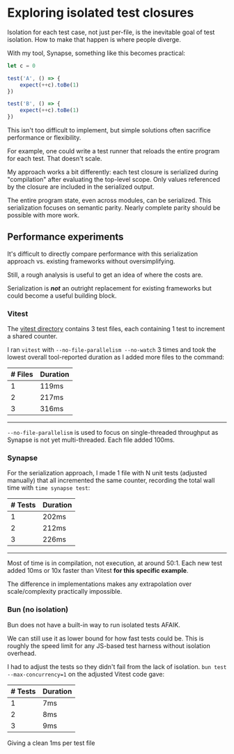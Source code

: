 # Exploring isolated test closures

Isolation for each test case, not just per-file, is the inevitable goal of test isolation. How to make that happen is where people diverge. 

With my tool, Synapse, something like this becomes practical:

```ts
let c = 0 

test('A', () => { 
    expect(++c).toBe(1)
}) 

test('B', () => {
    expect(++c).toBe(1)
})
```

This isn't too difficult to implement, but simple solutions often sacrifice performance or flexibility. 

For example, one could write a test runner that reloads the entire program for each test. That doesn't scale.

My approach works a bit differently: each test closure is serialized during "compilation" after evaluating the top-level scope. Only values referenced by the closure are included in the serialized output.

The entire program state, even across modules, can be serialized. This serialization focuses on semantic parity. Nearly complete parity should be possible with more work. 

## Performance experiments

It's difficult to directly compare performance with this serialization approach vs. existing frameworks without oversimplifying. 

Still, a rough analysis is useful to get an idea of where the costs are. 

Serialization is **_not_** an outright replacement for existing frameworks but could become a useful building block.

### Vitest

The [vitest directory](./vitest/) contains 3 test files, each containing 1 test to increment a shared counter.

I ran `vitest` with `--no-file-parallelism --no-watch` 3 times and took the lowest overall tool-reported duration as I added more files to the command:

| # Files  | Duration |
|----------|----------|
| 1        | 119ms    |
| 2        | 217ms    |
| 3        | 316ms    |

---

`--no-file-parallelism` is used to focus on single-threaded throughput as Synapse is not yet multi-threaded. Each file added 100ms.

### Synapse

For the serialization approach, I made 1 file with N unit tests (adjusted manually) that all incremented the same counter, recording the total wall time with `time synapse test`:

| # Tests  | Duration |
|----------|----------|
| 1        | 202ms    |
| 2        | 212ms    |
| 3        | 226ms    |

---

Most of time is in compilation, not execution, at around 50:1. Each new test added 10ms or 10x faster than Vitest **for this specific example**.

The difference in implementations makes any extrapolation over scale/complexity practically impossible.

### Bun (no isolation)

Bun does not have a built-in way to run isolated tests AFAIK. 

We can still use it as lower bound for how fast tests could be. This is roughly the speed limit for any JS-based test harness without isolation overhead.

I had to adjust the tests so they didn't fail from the lack of isolation. `bun test --max-concurrency=1` on the adjusted Vitest code gave:

| # Tests  | Duration |
|----------|----------|
| 1        | 7ms      |
| 2        | 8ms      |
| 3        | 9ms      |

Giving a clean 1ms per test file
